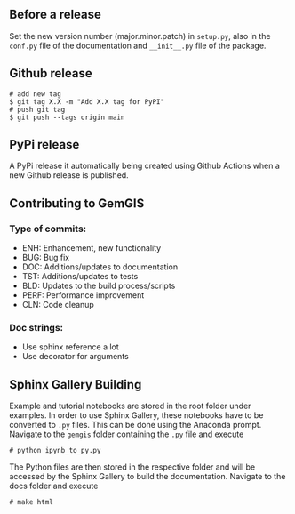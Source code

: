 Before a release
----------------
Set the new version number (major.minor.patch) in ``setup.py``, also in the ``conf.py`` file of the documentation and ``__init__.py`` file of the package.

Github release
--------------
    # add new tag
    $ git tag X.X -m "Add X.X tag for PyPI"
    # push git tag
    $ git push --tags origin main

PyPi release
------------

A PyPi release it automatically being created using Github Actions when a new Github release is published.


Contributing to GemGIS
----------------------

### Type of commits:

- ENH: Enhancement, new functionality
- BUG: Bug fix
- DOC: Additions/updates to documentation
- TST: Additions/updates to tests
- BLD: Updates to the build process/scripts
- PERF: Performance improvement
- CLN: Code cleanup


### Doc strings:

- Use sphinx reference a lot
- Use decorator for arguments


Sphinx Gallery Building
-----------------------

Example and tutorial notebooks are stored in the root folder under examples. In order to use Sphinx Gallery, these notebooks have to be converted to ``.py`` files. This can be done using the Anaconda prompt. Navigate to the ``gemgis`` folder containing the ``.py`` file and execute

    # python ipynb_to_py.py 
    
The Python files are then stored in the respective folder and will be accessed by the Sphinx Gallery to build the documentation. Navigate to the docs folder and execute

    # make html